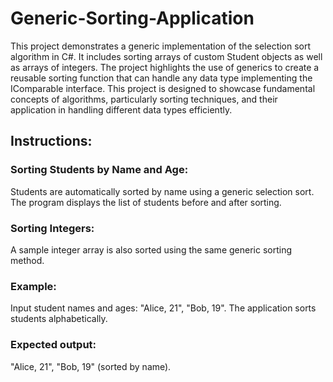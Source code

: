 # Generic-Sorting-Application

This project demonstrates a generic implementation of the selection sort algorithm in C#. It includes sorting arrays of custom Student objects as well as arrays of integers. The project highlights the use of generics to create a reusable sorting function that can handle any data type implementing the IComparable interface. This project is designed to showcase fundamental concepts of algorithms, particularly sorting techniques, and their application in handling different data types efficiently.

## Instructions:

### Sorting Students by Name and Age:

Students are automatically sorted by name using a generic selection sort.
The program displays the list of students before and after sorting.

### Sorting Integers:
A sample integer array is also sorted using the same generic sorting method.

### Example:

Input student names and ages: "Alice, 21", "Bob, 19".
The application sorts students alphabetically.

### Expected output:

"Alice, 21", "Bob, 19" (sorted by name).
